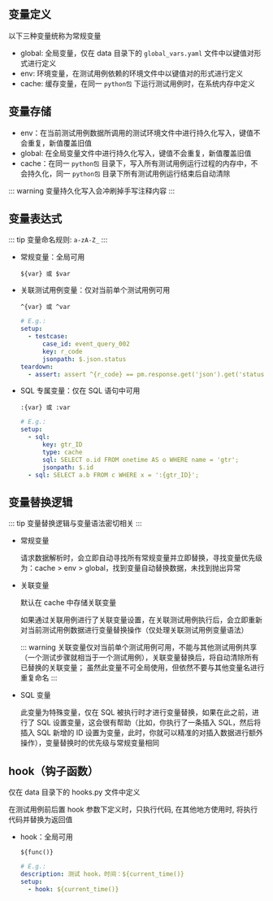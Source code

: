 ## 变量定义

以下三种变量统称为常规变量

- global: 全局变量，仅在 data 目录下的 `global_vars.yaml` 文件中以键值对形式进行定义
- env: 环境变量，在测试用例依赖的环境文件中以键值对的形式进行定义
- cache: 缓存变量，在同一 `python包` 下运行测试用例时，在系统内存中定义

## 变量存储

- env：在当前测试用例数据所调用的测试环境文件中进行持久化写入，键值不会重复，新值覆盖旧值
- global: 在全局变量文件中进行持久化写入，键值不会重复，新值覆盖旧值
- cache：在同一 `python包` 目录下，写入所有测试用例运行过程的内存中，不会持久化，同一 `python包` 目录下所有测试用例运行结束后自动清除

::: warning
变量持久化写入会冲刷掉手写注释内容
:::

## 变量表达式

::: tip
变量命名规则: `a-zA-Z_`
:::

- 常规变量：全局可用

  ```text
  ${var} 或 $var
  ```

- 关联测试用例变量：仅对当前单个测试用例可用

  ```text
  ^{var} 或 ^var
  ```
  ```yaml
  # E.g.:
  setup:
    - testcase:
        case_id: event_query_002
        key: r_code
        jsonpath: $.json.status
  teardown:
    - assert: assert ^{r_code} == pm.response.get('json').get('status')
  ```

- SQL 专属变量：仅在 SQL 语句中可用

  ```text
  :{var} 或 :var
  ```
  ```yaml
  # E.g.:
  setup:
    - sql:
        key: gtr_ID
        type: cache
        sql: SELECT o.id FROM onetime AS o WHERE name = 'gtr';
        jsonpath: $.id
    - sql: SELECT a.b FROM c WHERE x = ':{gtr_ID}';
  ```

## 变量替换逻辑

::: tip
变量替换逻辑与变量语法密切相关
:::

- 常规变量

  请求数据解析时，会立即自动寻找所有常规变量并立即替换，寻找变量优先级为：cache > env > global，找到变量自动替换数据，未找到抛出异常

- 关联变量

  默认在 cache 中存储关联变量

  如果通过关联用例进行了关联变量设置，在关联测试用例执行后，会立即重新对当前测试用例数据进行变量替换操作（仅处理关联测试用例变量语法）

  ::: warning
  关联变量仅对当前单个测试用例可用，不能与其他测试用例共享（一个测试步骤就相当于一个测试用例），关联变量替换后，将自动清除所有已替换的关联变量；
  虽然此变量不可全局使用，但依然不要与其他变量名进行重复命名
  :::

- SQL 变量

  此变量为特殊变量，仅在 SQL 被执行时才进行变量替换，如果在此之前，进行了 SQL 设置变量，这会很有帮助（比如，你执行了一条插入
  SQL，然后将插入 SQL 新增的 ID 设置为变量，此时，你就可以精准的对插入数据进行额外操作），变量替换时的优先级与常规变量相同

## hook（钩子函数）

仅在 data 目录下的 hooks.py 文件中定义

在测试用例前后置 hook 参数下定义时，只执行代码, 在其他地方使用时, 将执行代码并替换为返回值

- hook：全局可用

  ```text
  ${func()}
  ```
  ```yaml
  # E.g.:
  description: 测试 hook，时间：${current_time()}
  setup:
    - hook: ${current_time()}
  ```
